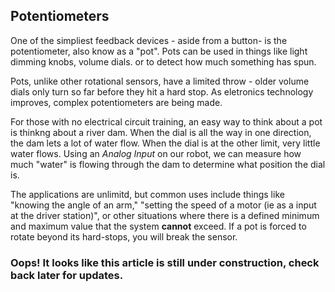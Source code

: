 ## Potentiometers

One of the simpliest feedback devices - aside from a button- is the potentiometer, also know as a "pot". Pots can be used in things like light dimming knobs, volume dials. or to detect how much something has spun. 

Pots, unlike other rotational sensors, have a limited throw - older volume dials only turn so far before they hit a hard stop. As eletronics technology improves, complex potentiometers are being made. 

For those with no electrical circuit training, an easy way to think about a pot is thinkng about a river dam. When the dial is all the way in one direction, the dam lets a lot of water flow. When the dial is at the other limit, very little water flows. Using an _Analog Input_ on our robot, we can measure how much "water" is flowing through the dam to determine what position the dial is. 

The applications are unlimitd, but common uses include things like "knowing the angle of an arm," "setting the speed of a motor (ie as a input at the driver station)", or other situations where there is a defined minimum and maximum value that the system **cannot** exceed. If a pot is forced to rotate beyond its hard-stops, you will break the sensor. 

### Oops! It looks like this article is still under construction, check back later for updates.
